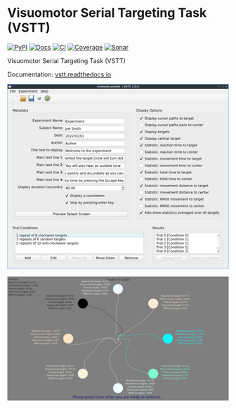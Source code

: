 # Visuomotor Serial Targeting Task (VSTT)

[![PyPI](https://img.shields.io/pypi/v/vstt.svg)](https://pypi.org/project/vstt)
[![Docs](https://readthedocs.org/projects/vstt/badge/?version=latest)](https://vstt.readthedocs.io/en/latest/?badge=latest)
[![CI](https://github.com/ssciwr/vstt/actions/workflows/ci.yml/badge.svg)](https://github.com/ssciwr/vstt/actions/workflows/ci.yml)
[![Coverage](https://codecov.io/gh/ssciwr/vstt/branch/main/graph/badge.svg?token=sjsAdTyLH1)](https://codecov.io/gh/ssciwr/vstt)
[![Sonar](https://sonarcloud.io/api/project_badges/measure?project=ssciwr_vstt&metric=alert_status)](https://sonarcloud.io/summary/new_code?id=ssciwr_vstt)

Visuomotor Serial Targeting Task (VSTT)

Documentation: [vstt.readthedocs.io](https://vstt.readthedocs.io/)

![screenshot](https://raw.githubusercontent.com/ssciwr/vstt/main/docs/quickstart/images/gui.png)

![screenshot](https://raw.githubusercontent.com/ssciwr/vstt/main/docs/quickstart/images/results.png)
